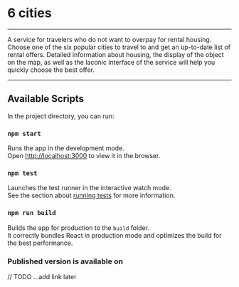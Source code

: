 # 6 cities
---

A service for travelers who do not want to overpay for rental housing. 
Choose one of the six popular cities to travel to and get an up-to-date list of rental offers. Detailed information about housing, the display of the object on the map, as well as the laconic interface of the service will help you quickly choose the best offer.

---

## Available Scripts

In the project directory, you can run:

### `npm start`

Runs the app in the development mode.<br />
Open [http://localhost:3000](http://localhost:3000) to view it in the browser.

### `npm test`

Launches the test runner in the interactive watch mode.<br />
See the section about [running tests](https://facebook.github.io/create-react-app/docs/running-tests) for more information.

### `npm run build`

Builds the app for production to the `build` folder.<br />
It correctly bundles React in production mode and optimizes the build for the best performance.


### Published version is available on

// TODO ...add link later

